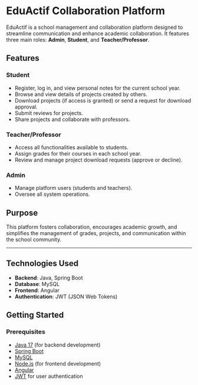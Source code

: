 # EduActif Collaboration Platform  

EduActif is a school management and collaboration platform designed to streamline communication and enhance academic collaboration. It features three main roles: **Admin**, **Student**, and **Teacher/Professor**.  

## Features  

### **Student**  
- Register, log in, and view personal notes for the current school year.  
- Browse and view details of projects created by others.  
- Download projects (if access is granted) or send a request for download approval.  
- Submit reviews for projects.  
- Share projects and collaborate with professors.  

### **Teacher/Professor**  
- Access all functionalities available to students.  
- Assign grades for their courses in each school year.  
- Review and manage project download requests (approve or decline).  

### **Admin**  
- Manage platform users (students and teachers).  
- Oversee all system operations.  

## Purpose  
This platform fosters collaboration, encourages academic growth, and simplifies the management of grades, projects, and communication within the school community.  

---

## Technologies Used  
- **Backend**: Java, Spring Boot  
- **Database**: MySQL  
- **Frontend**: Angular  
- **Authentication**: JWT (JSON Web Tokens)  

## Getting Started  

### **Prerequisites**  
- [Java 17](https://www.oracle.com/java/) (for backend development)  
- [Spring Boot](https://spring.io/projects/spring-boot)  
- [MySQL](https://www.mysql.com/)  
- [Node.js](https://nodejs.org/) (for frontend development)  
- [Angular](https://angular.io/)  
- [JWT](https://jwt.io/) for user authentication  


